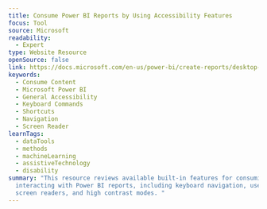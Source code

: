 ```yaml
---
title: Consume Power BI Reports by Using Accessibility Features
focus: Tool
source: Microsoft
readability:
  - Expert
type: Website Resource
openSource: false
link: https://docs.microsoft.com/en-us/power-bi/create-reports/desktop-accessibility-consuming-tools
keywords:
  - Consume Content
  - Microsoft Power BI
  - General Accessibility
  - Keyboard Commands
  - Shortcuts
  - Navigation
  - Screen Reader
learnTags:
  - dataTools
  - methods
  - machineLearning
  - assistiveTechnology
  - disability
summary: "This resource reviews available built-in features for consuming and
  interacting with Power BI reports, including keyboard navigation, use with
  screen readers, and high contrast modes. "
---
```

